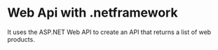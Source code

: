# Web Api with .netframework

It uses the ASP.NET Web API to create an API that returns a list of web products.